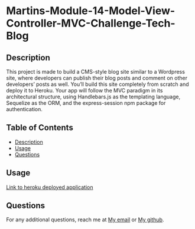 # Martins-Module-14-Model-View-Controller-MVC-Challenge-Tech-Blog

## Description
This project is made to build a CMS-style blog site similar to a Wordpress site, where developers can publish their blog posts and comment on other developers’ posts as well. You’ll build this site completely from scratch and deploy it to Heroku. Your app will follow the MVC paradigm in its architectural structure, using Handlebars.js as the templating language, Sequelize as the ORM, and the express-session npm package for authentication.

## Table of Contents 
- [Description](#description)
- [Usage](#usage)
- [Questions](#questions)

## Usage
     
<a href="https://martins-tech-blog-fac67051531e.herokuapp.com/"> Link to heroku deployed application</a>

## Questions

For any additional questions, reach me at <a href="martinapopot@gmail.com">My email</a> or <a href="https://github.com/mardyyy">My github</a>.